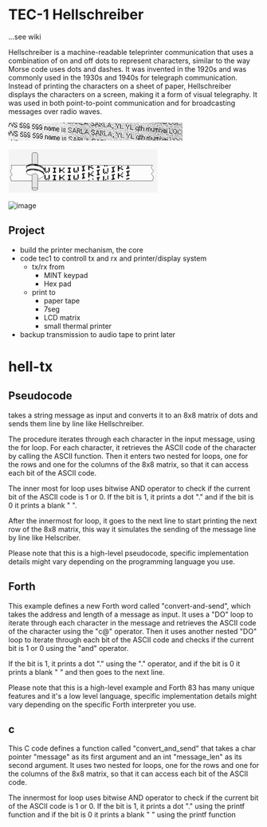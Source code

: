 # TEC-1 Hellschreiber 
...see wiki

Hellschreiber is a machine-readable teleprinter communication that uses a combination of on and off dots to represent characters, similar to the way Morse code uses dots and dashes. It was invented in the 1920s and was commonly used in the 1930s and 1940s for telegraph communication. Instead of printing the characters on a sheet of paper, Hellschreiber displays the characters on a screen, making it a form of visual telegraphy. It was used in both point-to-point communication and for broadcasting messages over radio waves.

![](https://github.com/SteveJustin1963/tec-HELL/blob/master/pics/350px-Feldhell.jpg)

![](https://github.com/SteveJustin1963/tec-HELL/raw/master/pics/300px-Hellschreiber-schriftbild.gif)

![image](https://user-images.githubusercontent.com/58069246/213037768-53a5574c-3fd0-4efa-a273-16e327fc0925.png)


##  Project
- build the printer mechanism, the core
- code tec1 to controll tx and rx and printer/display system
  - tx/rx from 
    - MINT keypad 
    - Hex pad 
  - print to 
    - paper tape
    - 7seg
    - LCD matrix
    - small thermal printer  
- backup transmission to audio tape to print later 
 



# hell-tx 
## Pseudocode 
takes a string message as input and converts it to an 8x8 matrix of dots and sends them line by line like Hellschreiber.

The procedure iterates through each character in the input message, using the for loop. For each character, it retrieves the ASCII code of the character by calling the ASCII function. Then it enters two nested for loops, one for the rows and one for the columns of the 8x8 matrix, so that it can access each bit of the ASCII code.

The inner most for loop uses bitwise AND operator to check if the current bit of the ASCII code is 1 or 0. If the bit is 1, it prints a dot "." and if the bit is 0 it prints a blank " ".

After the innermost for loop, it goes to the next line to start printing the next row of the 8x8 matrix, this way it simulates the sending of the message line by line like Helscriber.

Please note that this is a high-level pseudocode, specific implementation details might vary depending on the programming language you use.

## Forth
This example defines a new Forth word called "convert-and-send", which takes the address and length of a message as input. It uses a "DO" loop to iterate through each character in the message and retrieves the ASCII code of the character using the "c@" operator. Then it uses another nested "DO" loop to iterate through each bit of the ASCII code and checks if the current bit is 1 or 0 using the "and" operator.

If the bit is 1, it prints a dot "." using the "." operator, and if the bit is 0 it prints a blank " " and then goes to the next line.

Please note that this is a high-level example and Forth 83 has many unique features and it's a low level language, specific implementation details might vary depending on the specific Forth interpreter you use.

## c
This C code defines a function called "convert_and_send" that takes a char pointer "message" as its first argument and an int "message_len" as its second argument. It uses two nested for loops, one for the rows and one for the columns of the 8x8 matrix, so that it can access each bit of the ASCII code.

The innermost for loop uses bitwise AND operator to check if the current bit of the ASCII code is 1 or 0. If the bit is 1, it prints a dot "." using the printf function and if the bit is 0 it prints a blank " " using the printf function


